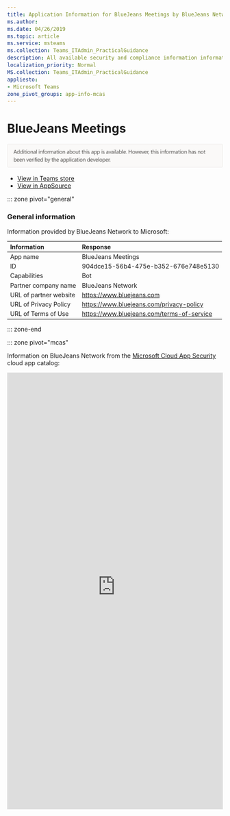 ```yaml
---
title: Application Information for BlueJeans Meetings by BlueJeans Network
ms.author: 
ms.date: 04/26/2019
ms.topic: article
ms.service: msteams
ms.collection: Teams_ITAdmin_PracticalGuidance
description: All available security and compliance information information for BlueJeans Meetings, its data handling policies, its Microsoft Cloud App Security app catalog information, and security/compliance information in the CSA STAR registry.
localization_priority: Normal
MS.collection: Teams_ITAdmin_PracticalGuidance
appliesto:
- Microsoft Teams
zone_pivot_groups: app-info-mcas
---
```

# BlueJeans Meetings

<p></p><img alt="Non-attested image" src="./images/unattested.png" width="650"/>

* <a href="https://teams.microsoft.com/l/app/904dce15-56b4-475e-b352-676e748e5130" target="_blank">View in Teams store</a>
* <a href="https://appsource.microsoft.com/en-us/product/office/WA104381866" target="_blank">View in AppSource</a>

::: zone pivot="general"

### General information

Information provided by BlueJeans Network to Microsoft:

| **Information** | **Response** |
|:----------------|:-------------|
| App name | BlueJeans Meetings |
| ID | 904dce15-56b4-475e-b352-676e748e5130 |
| Capabilities | Bot |
| Partner company name | BlueJeans Network |
| URL of partner website | <https://www.bluejeans.com> |
| URL of Privacy Policy | <https://www.bluejeans.com/privacy-policy> |
| URL of Terms of Use | <https://www.bluejeans.com/terms-of-service> |

::: zone-end


::: zone pivot="mcas"

Information on BlueJeans Network from the [Microsoft Cloud App Security](https://www.microsoft.com/en-us/enterprise-mobility-security/cloud-app-security) cloud app catalog:

<iframe height='1020' title='Microsoft Cloud App Security Information' src='https://3ca685143b5b46b4b0e5266dadf2e97c.codepen.website/#/dashboard/13195' frameborder='no'  style='width: 100%;'>

<a href="https://3ca685143b5b46b4b0e5266dadf2e97c.codepen.website/#/dashboard/13195" target="_blank">View in a new tab</a>

::: zone-end

